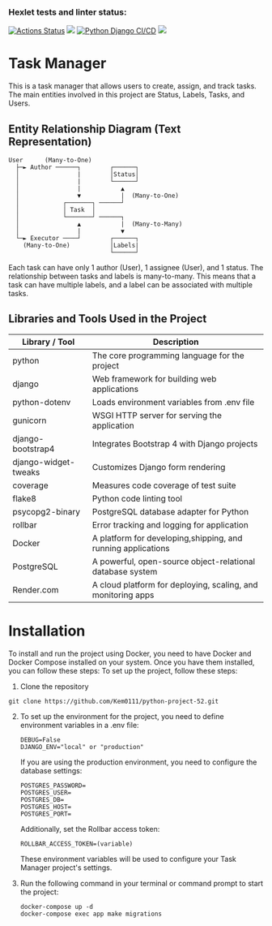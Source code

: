 ### Hexlet tests and linter status:
[![Actions Status](https://github.com/Kem0111/python-project-52/workflows/hexlet-check/badge.svg)](https://github.com/Kem0111/python-project-52/actions) <a href="https://codeclimate.com/github/Kem0111/python-project-52/maintainability"><img src="https://api.codeclimate.com/v1/badges/99ac7c5906b10c988c28/maintainability" /></a> [![Python Django CI/CD](https://github.com/Kem0111/python-project-52/actions/workflows/task_manager.yml/badge.svg)](https://github.com/Kem0111/python-project-52/actions/workflows/task_manager.yml) <a href="https://codeclimate.com/github/Kem0111/python-project-52/test_coverage"><img src="https://api.codeclimate.com/v1/badges/99ac7c5906b10c988c28/test_coverage" /></a>

# Task Manager

This is a task manager that allows users to create, assign, and track tasks. The main entities involved in this project are Status, Labels, Tasks, and Users.

## Entity Relationship Diagram (Text Representation)
```
User      (Many-to-One)                      
  ├─► Author ──────┐        ┌──────┐
  │                |        │Status│
  │                |        └──────┘
  │                |           ▲
  │                ▼           |  (Many-to-One)
  │            ┌───────┐ ──────┘     
  │            │ Task  │
  │            └───────┘ ──────┐ 
  │                ▲           |  (Many-to-Many)
  │                |           ▼ 
  └─► Executor ────┘        ┌──────┐
    (Many-to-One)           │Labels|
                            └──────┘
```      
Each task can have only 1 author (User), 1 assignee (User), and 1 status. The relationship between tasks and labels is many-to-many. This means that a task can have multiple labels, and a label can be associated with multiple tasks.  

## Libraries and Tools Used in the Project

| Library / Tool         | Description                                     |
|------------------------|-------------------------------------------------|
| python                 | The core programming language for the project   |
| django                 | Web framework for building web applications     |
| python-dotenv          | Loads environment variables from .env file      |
| gunicorn               | WSGI HTTP server for serving the application    |
| django-bootstrap4      | Integrates Bootstrap 4 with Django projects     |
| django-widget-tweaks   | Customizes Django form rendering                |
| coverage               | Measures code coverage of test suite            |
| flake8                 | Python code linting tool                        |
| psycopg2-binary        | PostgreSQL database adapter for Python          |
| rollbar                | Error tracking and logging for application      |
| Docker                 | A platform for developing,shipping, and running applications|               
| PostgreSQL             | A powerful, open-source object-relational database system|
| Render.com             | A cloud platform for deploying, scaling, and monitoring apps|

# Installation
To install and run the project using Docker, you need to have Docker and Docker Compose installed on your system. Once you have them installed, you can follow these steps:
To set up the project, follow these steps:

1. Clone the repository

``` git clone https://github.com/Kem0111/python-project-52.git ```

2. To set up the environment for the project, you need to define environment variables in a .env file:

    ```SECRET_KEY=
    DEBUG=False
    DJANGO_ENV="local" or "production"
    ```  

    If you are using the production environment, you need to configure the database settings:  
    ```
    POSTGRES_PASSWORD=
    POSTGRES_USER=
    POSTGRES_DB=
    POSTGRES_HOST=
    POSTGRES_PORT=
    ```

    Additionally, set the Rollbar access token:
    ```
    ROLLBAR_ACCESS_TOKEN=(variable)
    ```
    These environment variables will be used to configure your Task Manager project's settings.

3. Run the following command in your terminal or command prompt to start the project:
    ```
    docker-compose up -d  
    docker-compose exec app make migrations
    ```

